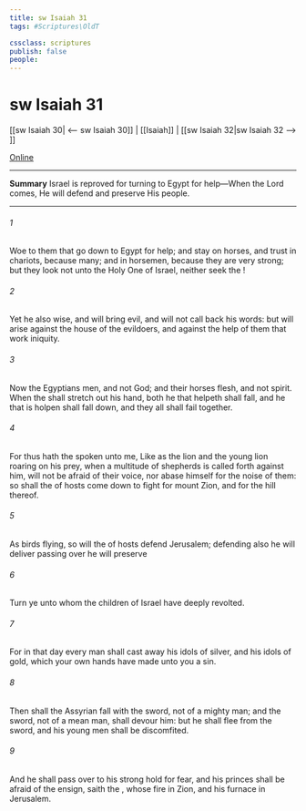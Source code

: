 ```yaml
---
title: sw Isaiah 31
tags: #Scriptures\OldT

cssclass: scriptures
publish: false
people:
---
```


# sw Isaiah 31
[[sw Isaiah 30| <-- sw Isaiah 30]] | [[Isaiah]] | [[sw Isaiah 32|sw Isaiah 32 --> ]]

[Online](https://churchofjesuschrist.org/study/scriptures/ot/isa/31?lang=eng)

---
__Summary__
Israel is reproved for turning to Egypt for help—When the Lord comes, He will defend and preserve His people.

---
###### 1 
Woe to them that go down to Egypt for help; and stay on horses, and trust in chariots, because  many; and in horsemen, because they are very strong; but they look not unto the Holy One of Israel, neither seek the !

###### 2 
Yet he also  wise, and will bring evil, and will not call back his words: but will arise against the house of the evildoers, and against the help of them that work iniquity.

###### 3 
Now the Egyptians  men, and not God; and their horses flesh, and not spirit. When the  shall stretch out his hand, both he that helpeth shall fall, and he that is holpen shall fall down, and they all shall fail together.

###### 4 
For thus hath the  spoken unto me, Like as the lion and the young lion roaring on his prey, when a multitude of shepherds is called forth against him,  will not be afraid of their voice, nor abase himself for the noise of them: so shall the  of hosts come down to fight for mount Zion, and for the hill thereof.

###### 5 
As birds flying, so will the  of hosts defend Jerusalem; defending also he will deliver  passing over he will preserve 

###### 6 
Turn ye unto  whom the children of Israel have deeply revolted.

###### 7 
For in that day every man shall cast away his idols of silver, and his idols of gold, which your own hands have made unto you  a sin.

###### 8 
Then shall the Assyrian fall with the sword, not of a mighty man; and the sword, not of a mean man, shall devour him: but he shall flee from the sword, and his young men shall be discomfited.

###### 9 
And he shall pass over to his strong hold for fear, and his princes shall be afraid of the ensign, saith the , whose fire  in Zion, and his furnace in Jerusalem.

